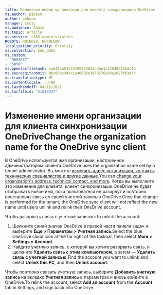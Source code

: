 ```yaml
---
title: Изменение имени организации для клиента синхронизации OneDrive
ms.author: pebaum
author: pebaum
manager: scotv
ms.audience: Admin
ms.topic: article
ms.service: o365-administration
ROBOTS: NOINDEX, NOFOLLOW
localization_priority: Priority
ms.collection: Adm_O365
ms.custom:
- "9003077"
- "5850"
ms.openlocfilehash: ca545ba51e39209f3302acdee1c24048515e2c1b
ms.sourcegitcommit: 8bc60ec34bc1e40685e3976576e04a2623f63a7c
ms.translationtype: HT
ms.contentlocale: ru-RU
ms.lasthandoff: 04/15/2021
ms.locfileid: "51818337"
---
```

# <a name="change-the-organization-name-for-the-onedrive-sync-client"></a><span data-ttu-id="aeadf-102">Изменение имени организации для клиента синхронизации OneDrive</span><span class="sxs-lookup"><span data-stu-id="aeadf-102">Change the organization name for the OneDrive sync client</span></span>

<span data-ttu-id="aeadf-103">В OneDrive используется имя организации, настроенное администратором клиента.</span><span class="sxs-lookup"><span data-stu-id="aeadf-103">OneDrive uses the organization name set by a tenant administrator.</span></span>  <span data-ttu-id="aeadf-104">Вы можете [изменить адрес организации, контакты технических специалистов и другие данные](https://docs.microsoft.com/microsoft-365/admin/manage/change-address-contact-and-more).</span><span class="sxs-lookup"><span data-stu-id="aeadf-104">You can [change your organization's address, technical contact, and more](https://docs.microsoft.com/microsoft-365/admin/manage/change-address-contact-and-more).</span></span> <span data-ttu-id="aeadf-105">Когда вы выполните это изменение для клиента, клиент синхронизации OneDrive не будет отображать новое имя, пока пользователи не разорвут и повторно восстановят связь со своей учетной записью OneDrive.</span><span class="sxs-lookup"><span data-stu-id="aeadf-105">Once that change is performed for the tenant, the OneDrive sync client will not reflect the new name until users unlink and relink their OneDrive account.</span></span>

<span data-ttu-id="aeadf-106">Чтобы разорвать связь с учетной записью:</span><span class="sxs-lookup"><span data-stu-id="aeadf-106">To unlink the account:</span></span>

1. <span data-ttu-id="aeadf-107">Щелкните синий значок OneDrive в правой части панели задач и выберите **Еще > Параметры > Учетная запись**.</span><span class="sxs-lookup"><span data-stu-id="aeadf-107">Select the blue OneDrive cloud icon at the far right of the taskbar, then select  **More > Settings > Account**.</span></span>
2. <span data-ttu-id="aeadf-108">Найдите учетную запись, с которой вы хотите разорвать связь, и щелкните **Удалить связь с этим компьютером**, а затем — **Удалить связь с учетной записью**.</span><span class="sxs-lookup"><span data-stu-id="aeadf-108">Find the account you want to unlink and select  **Unlink this PC**, and then  **Unlink account**.</span></span>

<span data-ttu-id="aeadf-109">Чтобы повторно связать учетную запись, выберите  **Добавить учетную запись** на вкладке **Учетная запись** в параметрах и вновь войдите в OneDrive.</span><span class="sxs-lookup"><span data-stu-id="aeadf-109">To relink the account, select  **Add an account** from the  **Account** tab in Settings, and sign back into OneDrive.</span></span>